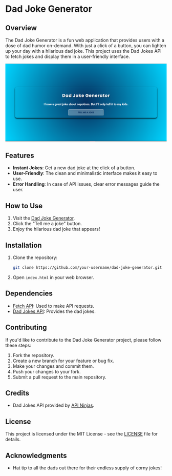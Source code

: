 # Dad Joke Generator

## Overview

The Dad Joke Generator is a fun web application that provides users with a dose of dad humor on-demand. With just a click of a button, you can lighten up your day with a hilarious dad joke. This project uses the Dad Jokes API to fetch jokes and display them in a user-friendly interface.

![Dad Joke Generator Screenshot](./daddy%20joke.png)

## Features

- **Instant Jokes**: Get a new dad joke at the click of a button.
- **User-Friendly**: The clean and minimalistic interface makes it easy to use.
- **Error Handling**: In case of API issues, clear error messages guide the user.

## How to Use

1. Visit the [Dad Joke Generator](https://your-project-url.com).
2. Click the "Tell me a joke" button.
3. Enjoy the hilarious dad joke that appears!

## Installation

1. Clone the repository:

   ```bash
   git clone https://github.com/your-username/dad-joke-generator.git
   ```

2. Open `index.html` in your web browser.

## Dependencies

- [Fetch API](https://developer.mozilla.org/en-US/docs/Web/API/Fetch_API): Used to make API requests.
- [Dad Jokes API](https://api.api-ninjas.com/v1/dadjokes): Provides the dad jokes.

## Contributing

If you'd like to contribute to the Dad Joke Generator project, please follow these steps:

1. Fork the repository.
2. Create a new branch for your feature or bug fix.
3. Make your changes and commit them.
4. Push your changes to your fork.
5. Submit a pull request to the main repository.

## Credits

- Dad Jokes API provided by [API Ninjas](https://api.api-ninjas.com/v1/dadjokes).

## License

This project is licensed under the MIT License - see the [LICENSE](LICENSE) file for details.

## Acknowledgments

- Hat tip to all the dads out there for their endless supply of corny jokes!
